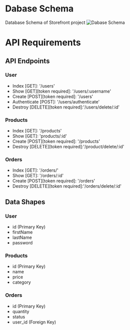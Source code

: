 # Dabase Schema
Database Schema of Storefront project
![Dabase Schema](https://github.com/ngoduyvu/Udacity_fullstack/tree/main/Assignment%202/img/Store%front%Database%Schema.JPG)
# API Requirements
## API Endpoints
### User
- Index [GET]: '/users'
- Show [GET][token required]: '/users/:username'
- Create [POST][token required]: '/users'
- Authenticate [POST]: '/users/authenticate'
- Destroy [DELETE][token required]:'/users/delete/:id'

### Products
- Index [GET]: '/products'
- Show [GET]: 'products/:id'
- Create [POST][token required]: '/products'
- Destroy [DELETE][token required]:'/product/delete/:id'

### Orders
- Index [GET]: '/orders/'
- Show [GET]: '/orders/:id'
- Create [POST][token required]: '/orders'
- Destroy [DELETE][token required]:'/orders/delete/:id'
## Data Shapes
### User
- id (Primary Key)
- firstName
- lastName
- password

### Products
- id (Primary Key)
- name 
- price 
- category
### Orders
- id (Primary Key)
- quantity
- status
- user_id (Foreign Key)

